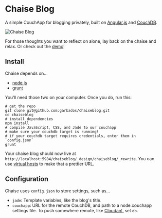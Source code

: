 # Chaise Blog

A simple CouchApp for blogging privately, built on [Angular.js](http://angularjs.org/) and [CouchDB](http://couchdb.apache.org/).

![Chaise Blog](http://eggchair.maxthayer.org/api/couch-therapy.jpg/img)

For those thoughts you want to reflect on alone, lay back on the chaise and relax. Or check out the [demo](http://chaisedemo.maxthayer.org/)!

## Install

Chaise depends on...

* [node.js][nodejs]
* [grunt][grunt]

You'll need those two on your computer. Once you do, run this:
	
	# get the repo
	git clone git@github.com:garbados/chaiseblog.git
	cd chaiseblog
	# install dependencies
	npm install
	# compile JavaScript, CSS, and Jade to our couchapp
	# make sure your couchdb target is running!
	# if your couchdb target requires credentials, enter them in `config.json`
	grunt

Your chaise blog should now live at `http://localhost:5984/chaiseblog/_design/chaiseblog/_rewrite`. You can use [virtual hosts](http://couchdb.readthedocs.org/en/latest/configuring.html?highlight=virtual#virtual-hosts) to make that a prettier URL.

## Configuration

Chaise uses `config.json` to store settings, such as...

* `jade`: Template variables, like the blog's title.
* `couchapp`: URL for the remote CouchDB, and path to a node.couchapp settings file. To push somewhere remote, like [Cloudant][cloudant], set `db`.

[nodejs]: http://nodejs.org/
[grunt]: http://gruntjs.com/
[cloudant]: https://cloudant.com/
